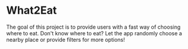 # What2Eat
The goal of this project is to provide users with a fast way of choosing where to eat. Don't know where to eat? Let the app randomly choose a nearby place or provide filters for more options!
